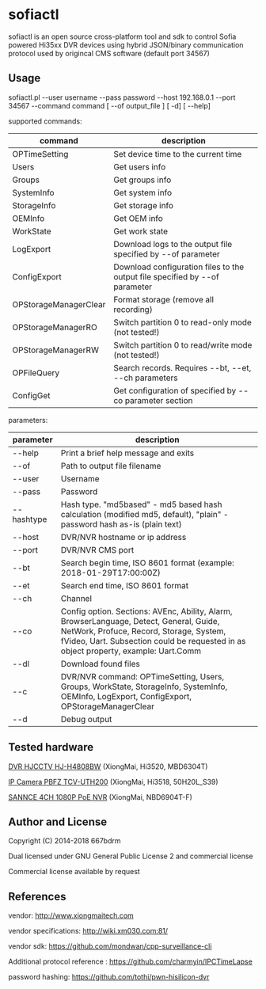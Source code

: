 # sofiactl

sofiactl is an open source cross-platform tool and sdk to control Sofia powered Hi35xx DVR devices 
using hybrid JSON/binary communication protocol used by origincal CMS software (default port 34567)


## Usage

sofiactl.pl --user username --pass password --host 192.168.0.1 --port 34567 --command command [ --of output_file ] [ -d] [ --help]

supported commands:

|command | description |
|--|--|
OPTimeSetting | Set device time to the current time
Users | Get users info
Groups | Get groups info
SystemInfo | Get system info
StorageInfo | Get storage info
OEMInfo | Get OEM info
WorkState | Get work state
LogExport | Download logs to the output file specified by --of parameter
ConfigExport | Download configuration files to the output file specified by --of parameter
OPStorageManagerClear | Format storage (remove all recording)
OPStorageManagerRO | Switch partition 0 to read-only mode (not tested!)
OPStorageManagerRW | Switch partition 0 to read/write mode (not tested!)
OPFileQuery | Search records. Requires --bt, --et, --ch parameters
ConfigGet | Get configuration of specified by --co parameter section

parameters:

|parameter | description |
|--|--|
--help | Print a brief help message and exits
--of | Path to output file filename
--user | Username
--pass | Password
--hashtype | Hash type. "md5based" - md5 based hash calculation (modified md5, default), "plain" - password hash as-is (plain text) 
--host | DVR/NVR hostname or ip address
--port | DVR/NVR CMS port
--bt | Search begin time, ISO 8601 format (example: 2018-01-29T17:00:00Z)
--et | Search end time, ISO 8601 format
--ch | Channel
--co | Config option. Sections:  AVEnc, Ability, Alarm, BrowserLanguage, Detect, General, Guide, NetWork, Profuce, Record, Storage, System, fVideo, Uart. Subsection could be requested in as object property, example: Uart.Comm
--dl | Download found files
--c | DVR/NVR command: OPTimeSetting, Users, Groups, WorkState, StorageInfo, SystemInfo, OEMInfo, LogExport, ConfigExport, OPStorageManagerClear
--d | Debug output


## Tested hardware

[DVR HJCCTV HJ-H4808BW](http://www.aliexpress.com/item/Hybird-NVR-8chs-H-264DVR-8chs-onvif-2-3-Economical-DVR-8ch-Video-4-AUDIO-AND/1918734952.html) (XiongMai, Hi3520, MBD6304T)

[IP Camera PBFZ TCV-UTH200](http://www.aliexpress.com/item/Free-shipping-2014-NEW-IP-camera-CCTV-2-0MP-HD-1080P-IP-Network-Security-CCTV-Waterproof/1958962188.html) (XiongMai, Hi3518, 50H20L_S39)

[SANNCE 4CH 1080P PoE NVR](https://www.amazon.co.uk/gp/product/B017DCMB22) (XiongMai, NBD6904T-F)

## Author and License

Copyright (C) 2014-2018 667bdrm

Dual licensed under GNU General Public License 2 and commercial license

Commercial license available by request

## References

vendor: http://www.xiongmaitech.com

vendor specifications: http://wiki.xm030.com:81/

vendor sdk: https://github.com/mondwan/cpp-surveillance-cli

Additional protocol reference : https://github.com/charmyin/IPCTimeLapse

password hashing: https://github.com/tothi/pwn-hisilicon-dvr
